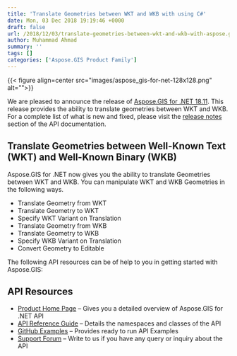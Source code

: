 ```yaml
---
title: 'Translate Geometries between WKT and WKB with using C#'
date: Mon, 03 Dec 2018 19:19:46 +0000
draft: false
url: /2018/12/03/translate-geometries-between-wkt-and-wkb-with-aspose.gis-for-.net-18.11/
author: Muhammad Ahmad
summary: ''
tags: []
categories: ['Aspose.GIS Product Family']
---
```




{{< figure align=center src="images/aspose_gis-for-net-128x128.png" alt="">}}


We are pleased to announce the release of [Aspose.GIS for .NET 18.11][1]. This release provides the ability to translate geometries between WKT and WKB. For a complete list of what is new and fixed, please visit the [release notes][2] section of the API documentation.

## Translate Geometries between Well-Known Text (WKT) and Well-Known Binary (WKB)

Aspose.GIS for .NET now gives you the ability to translate Geometries between WKT and WKB. You can manipulate WKT and WKB Geometries in the following ways.

*   Translate Geometry from WKT
*   Translate Geometry to WKT
*   Specify WKT Variant on Translation
*   Translate Geometry from WKB
*   Translate Geometry to WKB
*   Specify WKB Variant on Translation
*   Convert Geometry to Editable

The following API resources can be of help to you in getting started with Aspose.GIS:

## API Resources

*   [Product Home Page][3] – Gives you a detailed overview of Aspose.GIS for .NET API
*   [API Reference Guide][4] – Details the namespaces and classes of the API
*   [GitHub Examples][5] – Provides ready to run API Examples
*   [Support Forum][6] – Write to us if you have any query or inquiry about the API




[1]: https://products.aspose.com/gis/net
[2]: https://docs.aspose.com/gis/net/aspose-gis-for-net-18-11-release-notes/
[3]: https://products.aspose.com/gis/net
[4]: https://apireference.aspose.com/net/gis
[5]: https://github.com/aspose-gis/Aspose.GIS-for-.NET
[6]: https://forum.aspose.com/c/gis




